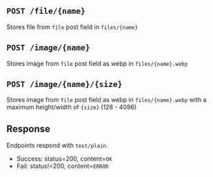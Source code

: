 ## `POST /file/{name}`
Stores file from `file` post field in `files/{name}`

## `POST /image/{name}`
Stores image from `file` post field as webp in `files/{name}.webp`

## `POST /image/{name}/{size}`
Stores image from `file` post field as webp in `files/{name}.webp` with a maximum height/width of `{size}` (128 - 4096)

## Response
Endpoints respond with `text/plain`.
- Success: status=200, content=`OK`
- Fail: status!=200, content=`ERROR`

